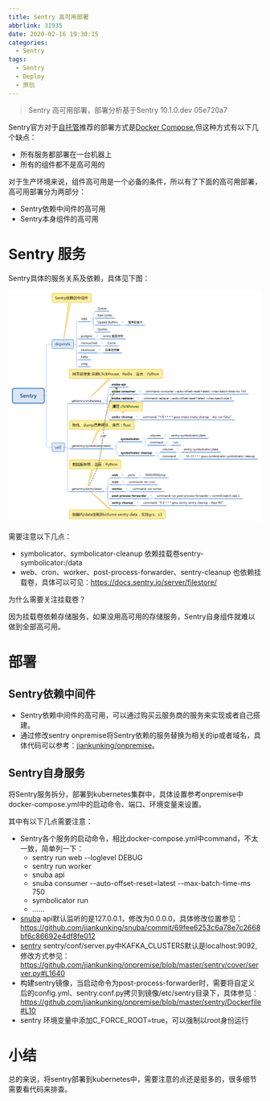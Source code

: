 ```yaml
---
title: Sentry 高可用部署
abbrlink: 31935
date: 2020-02-16 19:30:15
categories:
  - Sentry
tags:
  - Sentry
  - Deploy
  - 原创
---
```


> Sentry 高可用部署，部署分析基于Sentry 10.1.0.dev 05e720a7

<!-- more -->

Sentry官方对于[自托管](https://docs.sentry.io/server/)推荐的部署方式是[Docker Compose](https://docs.sentry.io/server/installation/),但这种方式有以下几个缺点：
* 所有服务都部署在一台机器上
* 所有的组件都不是高可用的

对于生产环境来说，组件高可用是一个必备的条件，所以有了下面的高可用部署，高可用部署分为两部分：
* Sentry依赖中间件的高可用
* Sentry本身组件的高可用

# Sentry 服务

Sentry具体的服务关系及依赖，具体见下图：

![](/images/sentry-high-availability-deploy/Sentry.png)

需要注意以下几点：
* symbolicator、symbolicator-cleanup 依赖挂载卷sentry-symbolicator:/data
* web、cron、worker、post-process-forwarder、sentry-cleanup 也依赖挂载卷，具体可以可见：https://docs.sentry.io/server/filestore/

为什么需要关注挂载卷？

因为挂载卷依赖存储服务，如果没用高可用的存储服务，Sentry自身组件就难以做到全部高可用。

# 部署

## Sentry依赖中间件

* Sentry依赖中间件的高可用，可以通过购买云服务商的服务来实现或者自己搭建。
* 通过修改sentry onpremise将Sentry依赖的服务替换为相关的ip或者域名，具体代码可以参考：[jiankunking/onpremise](https://github.com/jiankunking/onpremise)。

## Sentry自身服务

将Sentry服务拆分，部署到kubernetes集群中，具体设置参考onpremise中docker-compose.yml中的启动命令、端口、环境变量来设置。

其中有以下几点需要注意：
* Sentry各个服务的启动命令，相比docker-compose.yml中command，不太一致，简单列一下：
	* sentry run web --loglevel DEBUG
	* sentry run worker
	* snuba api
	* snuba consumer --auto-offset-reset=latest --max-batch-time-ms 750
	* symbolicator run
	* ......
* [snuba](https://github.com/jiankunking/snuba) api默认监听的是127.0.0.1，修改为0.0.0.0，具体修改位置参见：
https://github.com/jiankunking/snuba/commit/69fee6253c6a78e7c2668bf6c86692e4df8fe012
* [sentry](https://github.com/jiankunking/sentry) sentry/conf/server.py中KAFKA_CLUSTERS默认是localhost:9092,修改方式参见：
https://github.com/jiankunking/onpremise/blob/master/sentry/cover/server.py#L1640
* 构建sentry镜像，当启动命令为post-process-forwarder时，需要将自定义后的config.yml、sentry.conf.py拷贝到镜像/etc/sentry目录下，具体参见：
https://github.com/jiankunking/onpremise/blob/master/sentry/Dockerfile#L10
* sentry 环境变量中添加C_FORCE_ROOT=true，可以强制以root身份运行

# 小结

总的来说，将sentry部署到kubernetes中，需要注意的点还是挺多的，很多细节需要看代码来排查。




